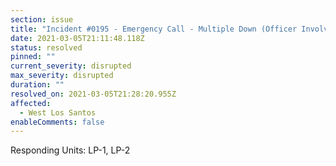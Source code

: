 ```yaml
---
section: issue
title: "Incident #0195 - Emergency Call - Multiple Down (Officer Involved)"
date: 2021-03-05T21:11:48.118Z
status: resolved
pinned: ""
current_severity: disrupted
max_severity: disrupted
duration: ""
resolved_on: 2021-03-05T21:28:20.955Z
affected:
  - West Los Santos
enableComments: false
---
```

Responding Units: LP-1, LP-2